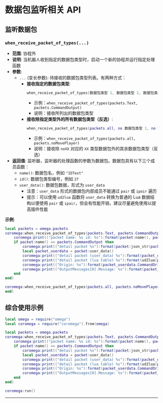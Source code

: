 # 数据包监听相关 API

## 监听数据包

### `when_receive_packet_of_types(...)`

- **范围**: 协程外
- **说明**: 当机器人收到指定的数据包类型时，启动一个新的协程并运行指定处理函数
- **参数**:
  - `...` (变长参数): 待接收的数据包类型列表。有两种方式：
    - **接收指定的数据包类型**:
      ```lua
      when_receive_packet_of_types(数据包类型 1, 数据包类型 2, 数据包类型 3, ...)
      ```
      - 示例：`when_receive_packet_of_types(packets.Text, packets.CommandOutput)`
      - 说明：接收所列出的数据包类型
    - **接收除指定类型外的所有数据包类型（反选）**:
      ```lua
      when_receive_packet_of_types(packets.all, no 数据包类型 1, no 数据包类型 2, no 数据包类型 3, ...)
      ```
      - 示例：`when_receive_packet_of_types(packets.all, packets.noMovePlayer)`
      - 说明：接收除 `noXX` 对应的 `XX` 类型数据包外的其余数据包类型（反选）
- **返回值**: 监听器，监听器的处理函数的参数为数据包。数据包具有以下三个成员函数：
  - `name()`: 数据包名，例如 `"IDText"`
  - `id()`: 数据包类型编号，例如 `27`
  - `user_data()`: 数据包数据，形式为 `user_data`
    - 注意：`user_data` 形式的数据包内部成员不能通过 `pair` 或 `ipair` 遍历
    - 提示：可以使用 `ud2lua` 函数将 `user_data` 转换为普通的 Lua 数据结构以便使用 `pair` 或 `ipair`，但会有性能开销，建议尽量避免使用以提高插件性能

**示例**:

```lua
local packets = omega.packets
coromega:when_receive_packet_of_types(packets.Text, packets.CommandOutput):start_new(function(packet)
    coromega:print(("packet name: %s id: %s"):format(packet:name(), packet:id()))
    if packet:name() == packets.CommandOutput then
        coromega:print(("detail packet %s"):format(packet:json_str(packet)))
        local packet_userdata = packet:user_data()
        coromega:print(("detail packet (user_data) %s"):format(packet_userdata))
        coromega:print(("detail packet (lua table) %s"):format(ud2lua(packet_userdata)))
        coromega:print(("Origin: %s"):format(packet_userdata.CommandOrigin.Origin))
        coromega:print(("OutputMessages[0].Message: %s"):format(packet_userdata.OutputMessages[1].Message))
    end
end)

coromega:when_receive_packet_of_types(packets.all, packets.noMovePlayer):start_new(function(packet)
end)
```

## 综合使用示例

```lua
local omega = require("omega")
local coromega = require("coromega").from(omega)

local packets = omega.packets
coromega:when_receive_packet_of_types(packets.Text, packets.CommandOutput):start_new(function(packet)
    coromega:print(("packet name: %s id: %s"):format(packet:name(), packet:id()))
    if packet:name() == packets.CommandOutput then
        coromega:print(("detail packet %s"):format(packet:json_str(packet)))
        local packet_userdata = packet:user_data()
        coromega:print(("detail packet (user_data) %s"):format(packet_userdata))
        coromega:print(("detail packet (lua table) %s"):format(ud2lua(packet_userdata)))
        coromega:print(("Origin: %s"):format(packet_userdata.CommandOrigin.Origin))
        coromega:print(("OutputMessages[0].Message: %s"):format(packet_userdata.OutputMessages[1].Message))
    end
end)

coromega:run()
```

---
